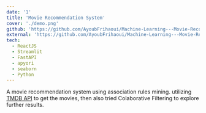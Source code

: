 ```yaml
---
date: '1'
title: 'Movie Recommendation System'
cover: './demo.png'
github: 'https://github.com/AyoubFrihaoui/Machine-Learning---Movie-Recommendation-System---Association'
external: 'https://github.com/AyoubFrihaoui/Machine-Learning---Movie-Recommendation-System---Association'
tech:
  - ReactJS
  - Streamlit
  - FastAPI
  - apyori
  - seaborn
  - Python
---
```


A movie recommendation system using association rules mining. utilizing [TMDB API](https://www.themoviedb.org/) to get the movies, then also tried Colaborative Filtering to explore further results.
